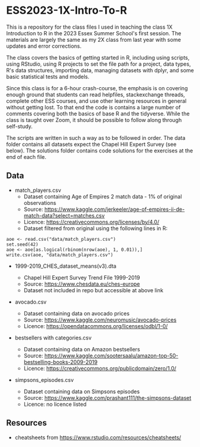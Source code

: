 # ESS2023-1X-Intro-To-R

This is a repository for the class files I used in teaching the class 1X Introduction to R in the 2023 Essex Summer School's first session. The materials are largely the same as my 2X class from last year with some updates and error corrections.

The class covers the basics of getting started in R, including using scripts, using RStudio, using R projects to set the file path for a project, data types, R's data structures, importing data, managing datasets with dplyr, and some basic statistical tests and models.

Since this class is for a 6-hour crash-course, the emphasis is on covering enough ground that students can read helpfiles, stackexchange threads, complete other ESS courses, and use other learning resources in general without getting lost. To that end the code is contains a large number of comments covering both the basics of base R and the tidyverse. While the class is taught over Zoom, it should be possible to follow along through self-study.

The scripts are written in such a way as to be followed in order. The data folder contains all datasets expect the Chapel Hill Expert Survey (see below). The solutions folder contains code solutions for the exercises at the end of each file.


## Data

- match_players.csv
  - Dataset containing Age of Empires 2 match data - 1% of original observations
  - Source: https://www.kaggle.com/jerkeeler/age-of-empires-ii-de-match-data?select=matches.csv
  - Licence: https://creativecommons.org/licenses/by/4.0/
  - Dataset filtered from original using the following lines in R:

```
aoe <- read.csv("data/match_players.csv")
set.seed(42)
aoe <- aoe[as.logical(rbinom(nrow(aoe), 1, 0.01)),]
write.csv(aoe, "data/match_players.csv")
```

- 1999-2019_CHES_dataset_means(v3).dta
  - Chapel Hill Expert Survey Trend File 1999-2019
  - Source: https://www.chesdata.eu/ches-europe
  - Dataset not included in repo but accessible at above link

- avocado.csv
  - Dataset containing data on avocado prices
  - Source: https://www.kaggle.com/neuromusic/avocado-prices
  - Licence: https://opendatacommons.org/licenses/odbl/1-0/

- bestsellers with categories.csv
  - Dataset containing data on Amazon bestsellers
  - Source: https://www.kaggle.com/sootersaalu/amazon-top-50-bestselling-books-2009-2019
  - Licence: https://creativecommons.org/publicdomain/zero/1.0/

- simpsons_episodes.csv
  - Dataset containing data on Simpsons episodes
  - Source: https://www.kaggle.com/prashant111/the-simpsons-dataset
  - Licence: no licence listed


## Resources

- cheatsheets from https://www.rstudio.com/resources/cheatsheets/